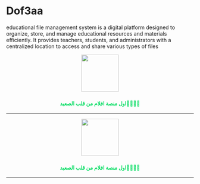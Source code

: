 # Dof3aa
educational file management system is a digital platform designed to organize, store, and manage educational resources and materials efficiently. It provides teachers, students, and administrators with a centralized location to access and share various types of files




<div align="center">
<a href="https://github.com/0xBadawy/Dof3aa/blob/6581b82cb3dff7179ee8305fd0aa3910cb07b26e/Website/assets/images/logo.png">
    <img height="100" src="images/laqta-logo.png"><a>
    <br>
    <H4 style="color:#07dd63;">اول منصة افلام من قلب الصعيد🫡👳🏻‍♂️</H4>
    <hr> 

</div>



<div align="center">
<a href="https://mohamed-badawy-sayed.github.io/Laqta/html/index.html">
    <img height="100" src="images/laqta-logo.png"><a>
    <br>
    <H4 style="color:#07dd63;">اول منصة افلام من قلب الصعيد🫡👳🏻‍♂️</H4>
    <hr> 

</div>
